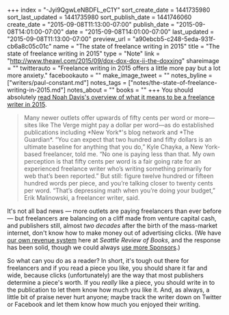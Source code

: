 +++
index = "-Jyi9QgwLeNBDFL_eC1Y"
sort_create_date = 1441735980
sort_last_updated = 1441735980
sort_publish_date = 1441746060
create_date = "2015-09-08T11:13:00-07:00"
publish_date = "2015-09-08T14:01:00-07:00"
date = "2015-09-08T14:01:00-07:00"
last_updated = "2015-09-08T11:13:00-07:00"
preview_url = "a90ebcb5-c248-5eda-931f-cb6a8c05c01c"
name = "The state of freelance writing in 2015"
title = "The state of freelance writing in 2015"
type = "Note"
link = "http://www.theawl.com/2015/09/dox-dox-dox-ii-the-doxxing"
shareimage = ""
twitterauto = "Freelance writing in 2015 offers a little more pay but a lot more anxiety."
facebookauto = ""
make_image_tweet = ""
notes_byline = ["writers/paul-constant.md"]
notes_tags = ["notes/the-state-of-freelance-writing-in-2015.md"]
notes_about = ""
books = ""
+++
You should absolutely [read Noah Davis's overview of what it means to be a freelance writer in 2015](http://www.theawl.com/2015/09/dox-dox-dox-ii-the-doxxing). 

<blockquote>Many newer outlets offer upwards of fifty cents per word or more—sites like The Verge might pay a dollar per word—as do established publications including *New York*'s blog network and *The Guardian*. “You can expect that two hundred and fifty dollars is an ultimate baseline for anything that you do,” Kyle Chayka, a New York-based freelancer, told me. “No one is paying less than that. My own perception is that fifty cents per word is a fair going rate for an experienced freelance writer who’s writing something primarily for web that’s been reported.” But still: figure twelve hundred or fifteen hundred words per piece, and you’re talking closer to twenty cents per word. “That’s depressing math when you’re doing your budget,” Erik Malinowski, a freelancer writer, said.</blockquote>

It's not all bad news — more outlets are paying freelancers than ever before — but freelancers are balancing on a cliff made from venture capital cash, and publishers still, almost *two decades* after the birth of the mass-market internet, don't know how to make money out of advertising clicks. (We have [our own revenue system](http://seattlereviewofbooks.com/sponsor/) here at *Seattle Review of Books*, and the response has been solid, though we could always [use more Sponsors](http://seattlereviewofbooks.com/sponsor/).) 

So what can you do as a reader? In short, it's tough out there for freelancers and if you read a piece you like, you should share it far and wide, because clicks (unfortunately) are the way that most publishers determine a piece's worth. If you *really* like a piece, you should write in to the publication to let them know how much you like it. And, as always, a little bit of praise never hurt anyone; maybe track the writer down on Twitter or Facebook and let them know how much you enjoyed their writing.